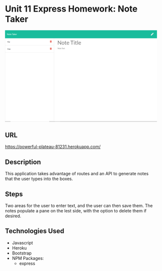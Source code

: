 # Unit 11 Express Homework: Note Taker


<img alt="Noteexample" src="Develop/public/assets/Note.PNG"  />

## URL
https://powerful-plateau-81231.herokuapp.com/

## Description
This application takes advantage of routes and an API to generate notes that the user types into the boxes. 


## Steps
Two areas for the user to enter text, and the user can then save them. The notes populate a pane on the lest side, with the option to delete them if desired. 

## Technologies Used


* Javascript
* Heroku
* Bootstrap
* NPM Packages:
    - express



